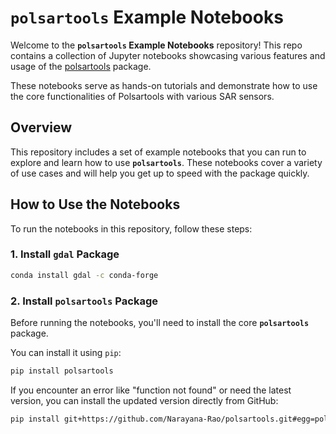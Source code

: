 # `polsartools` Example Notebooks

Welcome to the **`polsartools` Example Notebooks** repository! This repo contains a collection of Jupyter notebooks showcasing various features and usage of the [polsartools](https://github.com/Narayana-Rao/polsartools) package.

These notebooks serve as hands-on tutorials and demonstrate how to use the core functionalities of Polsartools with various SAR sensors.

## Overview

This repository includes a set of example notebooks that you can run to explore and learn how to use **`polsartools`**. These notebooks cover a variety of use cases and will help you get up to speed with the package quickly.

## How to Use the Notebooks

To run the notebooks in this repository, follow these steps:

### 1. Install **`gdal`** Package

```bash
conda install gdal -c conda-forge
```

### 2. Install **`polsartools`** Package

Before running the notebooks, you'll need to install the core **`polsartools`** package. 

You can install it using `pip`:

```bash
pip install polsartools
```

If you encounter an error like "function not found" or need the latest version, you can install the updated version directly from GitHub:

```bash
pip install git+https://github.com/Narayana-Rao/polsartools.git#egg=polsartools
```
